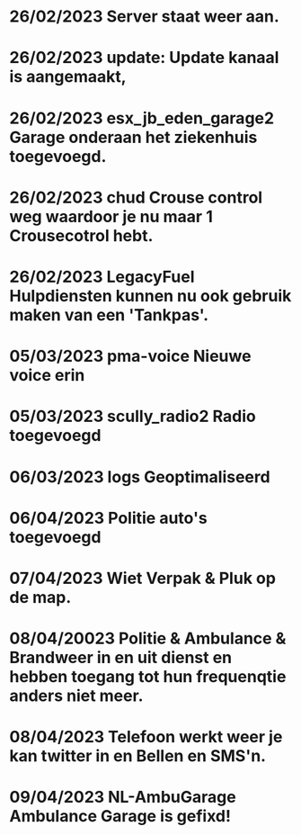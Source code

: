# 26/02/2023 Server staat weer aan. 
# 26/02/2023 update: Update kanaal is aangemaakt,
# 26/02/2023 esx_jb_eden_garage2 Garage onderaan het ziekenhuis toegevoegd.
# 26/02/2023 chud Crouse control weg waardoor je nu maar 1 Crousecotrol hebt.
# 26/02/2023 LegacyFuel Hulpdiensten kunnen nu ook gebruik maken van een 'Tankpas'.
# 05/03/2023 pma-voice Nieuwe voice erin
# 05/03/2023 scully_radio2 Radio toegevoegd
# 06/03/2023 logs Geoptimaliseerd 
# 06/04/2023 Politie auto's toegevoegd 
# 07/04/2023 Wiet Verpak & Pluk op de map.
# 08/04/20023 Politie & Ambulance & Brandweer in en uit dienst en hebben toegang tot hun frequenqtie anders niet meer.
# 08/04/2023 Telefoon werkt weer je kan twitter in en Bellen en SMS'n.
# 09/04/2023 NL-AmbuGarage  Ambulance Garage is gefixd!
